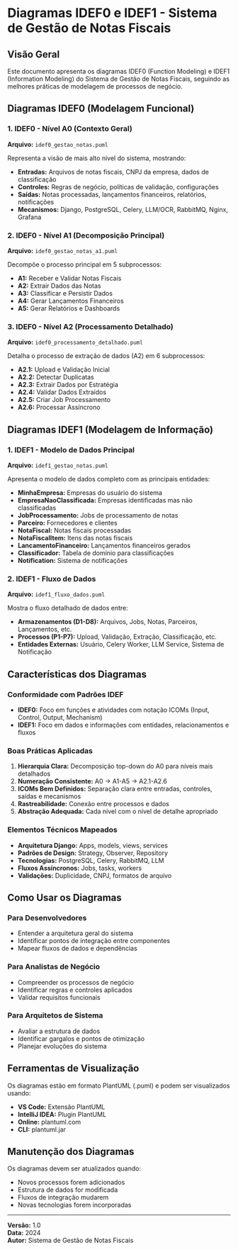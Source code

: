 # Diagramas IDEF0 e IDEF1 - Sistema de Gestão de Notas Fiscais

## Visão Geral

Este documento apresenta os diagramas IDEF0 (Function Modeling) e IDEF1 (Information Modeling) do Sistema de Gestão de Notas Fiscais, seguindo as melhores práticas de modelagem de processos de negócio.

## Diagramas IDEF0 (Modelagem Funcional)

### 1. IDEF0 - Nível A0 (Contexto Geral)
**Arquivo:** `idef0_gestao_notas.puml`

Representa a visão de mais alto nível do sistema, mostrando:
- **Entradas:** Arquivos de notas fiscais, CNPJ da empresa, dados de classificação
- **Controles:** Regras de negócio, políticas de validação, configurações
- **Saídas:** Notas processadas, lançamentos financeiros, relatórios, notificações
- **Mecanismos:** Django, PostgreSQL, Celery, LLM/OCR, RabbitMQ, Nginx, Grafana

### 2. IDEF0 - Nível A1 (Decomposição Principal)
**Arquivo:** `idef0_gestao_notas_a1.puml`

Decompõe o processo principal em 5 subprocessos:
- **A1:** Receber e Validar Notas Fiscais
- **A2:** Extrair Dados das Notas
- **A3:** Classificar e Persistir Dados
- **A4:** Gerar Lançamentos Financeiros
- **A5:** Gerar Relatórios e Dashboards

### 3. IDEF0 - Nível A2 (Processamento Detalhado)
**Arquivo:** `idef0_processamento_detalhado.puml`

Detalha o processo de extração de dados (A2) em 6 subprocessos:
- **A2.1:** Upload e Validação Inicial
- **A2.2:** Detectar Duplicatas
- **A2.3:** Extrair Dados por Estratégia
- **A2.4:** Validar Dados Extraídos
- **A2.5:** Criar Job Processamento
- **A2.6:** Processar Assíncrono

## Diagramas IDEF1 (Modelagem de Informação)

### 1. IDEF1 - Modelo de Dados Principal
**Arquivo:** `idef1_gestao_notas.puml`

Apresenta o modelo de dados completo com as principais entidades:
- **MinhaEmpresa:** Empresas do usuário do sistema
- **EmpresaNaoClassificada:** Empresas identificadas mas não classificadas
- **JobProcessamento:** Jobs de processamento de notas
- **Parceiro:** Fornecedores e clientes
- **NotaFiscal:** Notas fiscais processadas
- **NotaFiscalItem:** Itens das notas fiscais
- **LancamentoFinanceiro:** Lançamentos financeiros gerados
- **Classificador:** Tabela de domínio para classificações
- **Notification:** Sistema de notificações

### 2. IDEF1 - Fluxo de Dados
**Arquivo:** `idef1_fluxo_dados.puml`

Mostra o fluxo detalhado de dados entre:
- **Armazenamentos (D1-D8):** Arquivos, Jobs, Notas, Parceiros, Lançamentos, etc.
- **Processos (P1-P7):** Upload, Validação, Extração, Classificação, etc.
- **Entidades Externas:** Usuário, Celery Worker, LLM Service, Sistema de Notificação

## Características dos Diagramas

### Conformidade com Padrões IDEF
- **IDEF0:** Foco em funções e atividades com notação ICOMs (Input, Control, Output, Mechanism)
- **IDEF1:** Foco em dados e informações com entidades, relacionamentos e fluxos

### Boas Práticas Aplicadas
1. **Hierarquia Clara:** Decomposição top-down do A0 para níveis mais detalhados
2. **Numeração Consistente:** A0 → A1-A5 → A2.1-A2.6
3. **ICOMs Bem Definidos:** Separação clara entre entradas, controles, saídas e mecanismos
4. **Rastreabilidade:** Conexão entre processos e dados
5. **Abstração Adequada:** Cada nível com o nível de detalhe apropriado

### Elementos Técnicos Mapeados
- **Arquitetura Django:** Apps, models, views, services
- **Padrões de Design:** Strategy, Observer, Repository
- **Tecnologias:** PostgreSQL, Celery, RabbitMQ, LLM
- **Fluxos Assíncronos:** Jobs, tasks, workers
- **Validações:** Duplicidade, CNPJ, formatos de arquivo

## Como Usar os Diagramas

### Para Desenvolvedores
- Entender a arquitetura geral do sistema
- Identificar pontos de integração entre componentes
- Mapear fluxos de dados e dependências

### Para Analistas de Negócio
- Compreender os processos de negócio
- Identificar regras e controles aplicados
- Validar requisitos funcionais

### Para Arquitetos de Sistema
- Avaliar a estrutura de dados
- Identificar gargalos e pontos de otimização
- Planejar evoluções do sistema

## Ferramentas de Visualização

Os diagramas estão em formato PlantUML (.puml) e podem ser visualizados usando:
- **VS Code:** Extensão PlantUML
- **IntelliJ IDEA:** Plugin PlantUML
- **Online:** plantuml.com
- **CLI:** plantuml.jar

## Manutenção dos Diagramas

Os diagramas devem ser atualizados quando:
- Novos processos forem adicionados
- Estrutura de dados for modificada
- Fluxos de integração mudarem
- Novas tecnologias forem incorporadas

---

**Versão:** 1.0  
**Data:** 2024  
**Autor:** Sistema de Gestão de Notas Fiscais